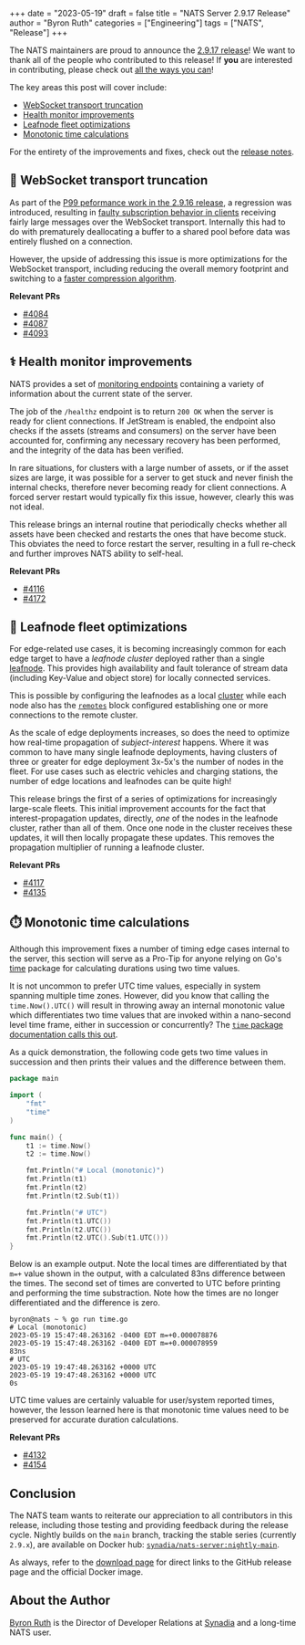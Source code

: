 +++
date = "2023-05-19"
draft = false
title = "NATS Server 2.9.17 Release"
author = "Byron Ruth"
categories = ["Engineering"]
tags = ["NATS", "Release"]
+++

The NATS maintainers are proud to announce the [2.9.17 release](https://github.com/nats-io/nats-server/releases/tag/v2.9.17)! We want to thank all of the people who contributed to this release! If **you** are interested in contributing, please check out [all the ways you can](https://nats.io/contributing/)!

The key areas this post will cover include:

- [WebSocket transport truncation](#-websocket-transport-truncation)
- [Health monitor improvements](#-health-monitor-improvements)
- [Leafnode fleet optimizations](#-leafnode-fleet-optimizations)
- [Monotonic time calculations](#-monotonic-time-calculations)

For the entirety of the improvements and fixes, check out the [release notes](https://github.com/nats-io/nats-server/releases/tag/v2.9.17).

## 🐘 WebSocket transport truncation

As part of the [P99 peformance work in the 2.9.16 release](https://nats.io/blog/nats-server-2.9.16-release/#-p99-performance), a regression was introduced, resulting in [faulty subscription behavior in clients](https://github.com/nats-io/nats.ws/issues/194) receiving fairly large messages over the WebSocket transport. Internally this had to do with prematurely deallocating a buffer to a shared pool before data was entirely flushed on a connection.

However, the upside of addressing this issue is more optimizations for the WebSocket transport, including reducing the overall memory footprint and switching to a [faster compression algorithm](https://github.com/nats-io/nats-server/pull/4087).

**Relevant PRs**

- [#4084](https://github.com/nats-io/nats-server/pull/4084)
- [#4087](https://github.com/nats-io/nats-server/pull/4087)
- [#4093](https://github.com/nats-io/nats-server/pull/4093)

## ⚕️ Health monitor improvements

NATS provides a set of [monitoring endpoints](https://docs.nats.io/running-a-nats-service/nats_admin/monitoring) containing a variety of information about the current state of the server.

The job of the `/healthz` endpoint is to return `200 OK` when the server is ready for client connections. If JetStream is enabled, the endpoint also checks if the assets (streams and consumers) on the server have been accounted for, confirming any necessary recovery has been performed, and the integrity of the data has been verified.

In rare situations, for clusters with a large number of assets, or if the asset sizes are large, it was possible for a server to get stuck and never finish the internal checks, therefore never becoming ready for client connections. A forced server restart would typically fix this issue, however, clearly this was not ideal.

This release brings an internal routine that periodically checks whether all assets have been checked and restarts the ones that have become stuck. This obviates the need to force restart the server, resulting in a full re-check and further improves NATS ability to self-heal.

**Relevant PRs**

- [#4116](https://github.com/nats-io/nats-server/pull/4116)
- [#4172](https://github.com/nats-io/nats-server/pull/4172)

## 🍃 Leafnode fleet optimizations

For edge-related use cases, it is becoming increasingly common for each edge target to have a _leafnode cluster_ deployed rather than a single [leafnode](https://docs.nats.io/running-a-nats-service/configuration/leafnodes). This provides high availability and fault tolerance of stream data (including Key-Value and object store) for locally connected services.

This is possible by configuring the leafnodes as a local [cluster](https://docs.nats.io/running-a-nats-service/configuration/clustering) while each node also has the [`remotes`](https://docs.nats.io/running-a-nats-service/configuration/leafnodes/leafnode_conf#leafnode-remotes-entry-block) block configured establishing one or more connections to the remote cluster.

As the scale of edge deployments increases, so does the need to optimize how real-time propagation of _subject-interest_ happens. Where it was common to have many single leafnode deployments, having clusters of three or greater for edge deployment 3x-5x's the number of nodes in the fleet. For use cases such as electric vehicles and charging stations, the number of edge locations and leafnodes can be quite high!

This release brings the first of a series of optimizations for increasingly large-scale fleets. This initial improvement accounts for the fact that interest-propagation updates, directly, _one_ of the nodes in the leafnode cluster, rather than all of them. Once one node in the cluster receives these updates, it will then locally propagate these updates. This removes the propagation multiplier of running a leafnode cluster.

**Relevant PRs**

- [#4117](https://github.com/nats-io/nats-server/pull/4117)
- [#4135](https://github.com/nats-io/nats-server/pull/4135)

## ⏱️ Monotonic time calculations

Although this improvement fixes a number of timing edge cases internal to the server, this section will serve as a Pro-Tip for anyone relying on Go's [time](https://pkg.go.dev/time) package for calculating durations using two time values.

It is not uncommon to prefer UTC time values, especially in system spanning multiple time zones. However, did you know that calling the `time.Now().UTC()` will result in throwing away an internal monotonic value which differentiates two time values that are invoked within a nano-second level time frame, either in succession or concurrently? The [`time` package documentation calls this out](https://pkg.go.dev/time#hdr-Monotonic_Clocks).

As a quick demonstration, the following code gets two time values in succession and then prints their values and the difference between them.

```go
package main

import (
	"fmt"
	"time"
)

func main() {
	t1 := time.Now()
	t2 := time.Now()

	fmt.Println("# Local (monotonic)")
	fmt.Println(t1)
	fmt.Println(t2)
	fmt.Println(t2.Sub(t1))

	fmt.Println("# UTC")
	fmt.Println(t1.UTC())
	fmt.Println(t2.UTC())
	fmt.Println(t2.UTC().Sub(t1.UTC()))
}
```

Below is an example output. Note the local times are differentiated by that `m=+` value shown in the output, with a calculated 83ns difference between the times. The second set of times are converted to UTC before printing and performing the time substraction. Note how the times are no longer differentiated and the difference is zero.

```
byron@nats ~ % go run time.go
# Local (monotonic)
2023-05-19 15:47:48.263162 -0400 EDT m=+0.000078876
2023-05-19 15:47:48.263162 -0400 EDT m=+0.000078959
83ns
# UTC
2023-05-19 19:47:48.263162 +0000 UTC
2023-05-19 19:47:48.263162 +0000 UTC
0s
```

UTC time values are certainly valuable for user/system reported times, however, the lesson learned here is that monotonic time values need to be preserved for accurate duration calculations.

**Relevant PRs**

- [#4132](https://github.com/nats-io/nats-server/pull/4132)
- [#4154](https://github.com/nats-io/nats-server/pull/4154)

## Conclusion

The NATS team wants to reiterate our appreciation to all contributors in this release, including those testing and providing feedback during the release cycle. Nightly builds on the `main` branch, tracking the stable series (currently `2.9.x`), are available on Docker hub: [`synadia/nats-server:nightly-main`](https://hub.docker.com/r/synadia/nats-server/tags?page=1&name=nightly-main).

As always, refer to the [download page](https://nats.io/download/) for direct links to the GitHub release page and the official Docker image.

## About the Author

[Byron Ruth](https://www.linkedin.com/in/byron-ruth/) is the Director of Developer Relations at [Synadia](https://www.synadia.com?utm_source=nats_io&utm_medium=nats) and a long-time NATS user.
